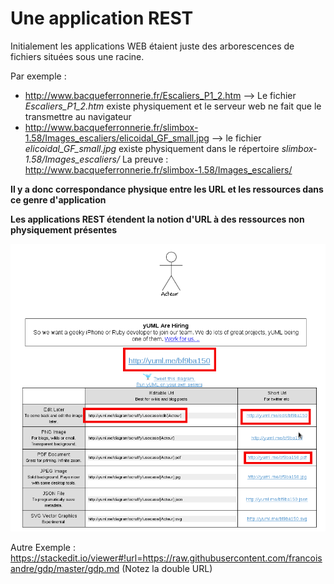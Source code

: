 # Une application REST

Initialement les applications WEB étaient juste des arborescences de fichiers situées sous une racine.

  Par exemple :
  - http://www.bacqueferronnerie.fr/Escaliers_P1_2.htm  --> Le fichier *Escaliers_P1_2.htm* existe physiquement et le serveur web ne fait que le transmettre au navigateur
  -  http://www.bacqueferronnerie.fr/slimbox-1.58/Images_escaliers/elicoidal_GF_small.jpg --> le fichier *elicoidal_GF_small.jpg*  existe physiquement dans le répertoire *slimbox-1.58/Images_escaliers/*
La preuve : http://www.bacqueferronnerie.fr/slimbox-1.58/Images_escaliers/

 **Il y a donc correspondance physique entre les URL et les ressources dans ce genre d'application**

 **Les applications REST étendent la notion d'URL à des ressources non physiquement présentes** 
 
<p align="center">
<img src="https://raw.githubusercontent.com/francoisandre/gdp/master/images/rest.png" />
</p>

Autre Exemple : 
 https://stackedit.io/viewer#!url=https://raw.githubusercontent.com/francoisandre/gdp/master/gdp.md
 (Notez la double URL)